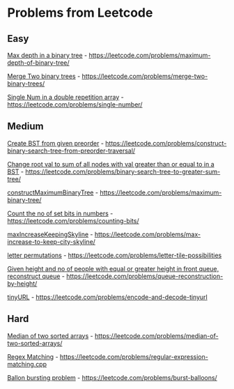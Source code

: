 <h1> Problems from Leetcode </h1>


<h2> Easy </h2>

[Max depth in a binary tree](Easy/maxDepth.cpp) - https://leetcode.com/problems/maximum-depth-of-binary-tree/

[Merge Two binary trees](Easy/mergeTrees.cpp) - https://leetcode.com/problems/merge-two-binary-trees/

[Single Num in a double repetition array](Easy/singleNum.cpp) - https://leetcode.com/problems/single-number/  

<h2> Medium </h2>

[Create BST from given preorder](medium/BSTFromPreorder.cpp) - https://leetcode.com/problems/construct-binary-search-tree-from-preorder-traversal/

[Change root val to sum of all nodes with val greater than or equal to in a BST](medium/bstToGst.cpp) - https://leetcode.com/problems/binary-search-tree-to-greater-sum-tree/

[constructMaximumBinaryTree](medium/constructMaximumBinaryTree.cpp) - https://leetcode.com/problems/maximum-binary-tree/

[Count the no of set bits in numbers](medium/countBits.cpp) - https://leetcode.com/problems/counting-bits/

[maxIncreaseKeepingSkyline](medium/maxIncreaseKeepingSkyline.cpp) - https://leetcode.com/problems/max-increase-to-keep-city-skyline/

[letter permutations](medium/numTilePossibilities.cpp) - https://leetcode.com/problems/letter-tile-possibilities

[Given height and no of people with equal or greater height in front queue, reconstruct queue](medium/reconstructQueue.cpp) - https://leetcode.com/problems/queue-reconstruction-by-height/

[tinyURL](medium/tinyURL.cpp) - https://leetcode.com/problems/encode-and-decode-tinyurl  


<h2> Hard </h2>

[Median of two sorted arrays](Hard/4.median-of-two-sorted-arrays.cpp) - https://leetcode.com/problems/median-of-two-sorted-arrays/

[Regex Matching](Hard/10.regular-expression-matching.cpp) - https://leetcode.com/problems/regular-expression-matching.cpp

[Ballon bursting problem](Hard/312.burst-balloons.cpp) - https://leetcode.com/problems/burst-balloons/  

